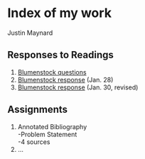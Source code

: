 # Index of my work

Justin Maynard

## Responses to Readings

1. [Blumenstock questions](https://github.com/wicked-problems/workshop/blob/master/blumenstock.md)
2. [Blumenstock response](https://github.com/justinwmaynard/workshop/blob/master/blumenstock.md) (Jan. 28)
3. [Blumenstock response](https://justinwmaynard.github.io/workshop/) (Jan. 30, revised)



## Assignments

1. Annotated Bibliography  
  -Problem Statement  
  -4 sources  
2. ...
